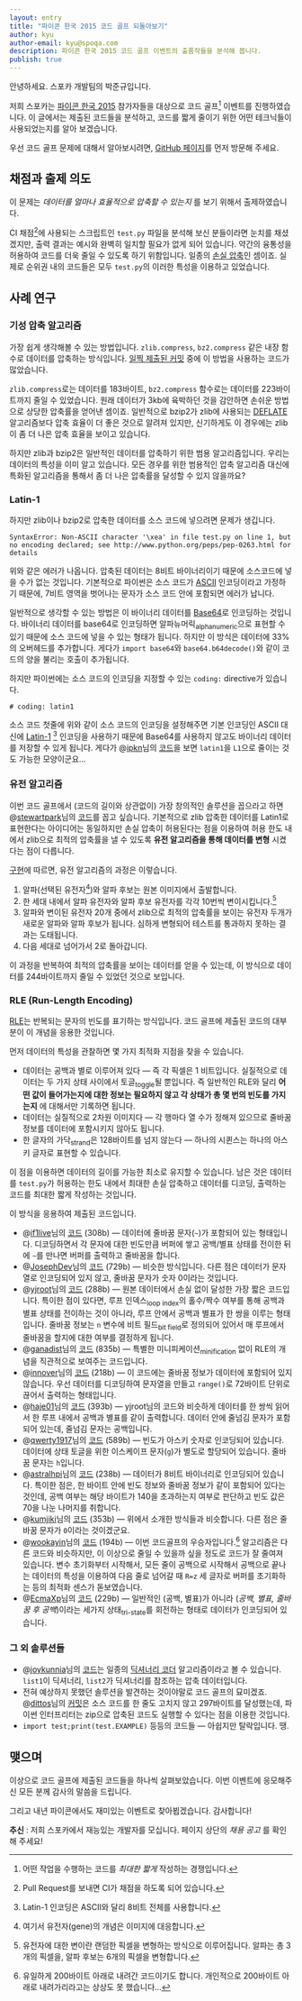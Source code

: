 ```yaml
---
layout: entry
title: "파이콘 한국 2015 코드 골프 되돌아보기"
author: kyu
author-email: kyu@spoqa.com
description: 파이콘 한국 2015 코드 골프 이벤트의 출품작들을 분석해 봅니다.
publish: true
---
```


안녕하세요. 스포카 개발팀의 박준규입니다.

저희 스포카는 [파이콘 한국 2015] 참가자들을 대상으로 코드 골프[^1] 이벤트를 진행하였습니다. 이 글에서는 제출된 코드들을 분석하고, 코드를 짧게 줄이기 위한 어떤 테크닉들이 사용되었는지를 알아 보겠습니다.

우선 코드 골프 문제에 대해서 알아보시려면, [GitHub 페이지]를 먼저 방문해 주세요.

## 채점과 출제 의도

이 문제는 _데이터를 얼마나 효율적으로 압축할 수 있는지_ 를 보기 위해서 출제하였습니다.

CI 채점[^2]에 사용되는 스크립트인 `test.py` 파일을 분석해 보신 분들이라면 눈치를 채셨겠지만, 출력 결과는 예시와 완벽히 일치할 필요가 없게 되어 있습니다. 약간의 융통성을 허용하여 코드를 더욱 줄일 수 있도록 하기 위함입니다. 일종의 [손실 압축]인 셈이죠. 실제로 순위권 내의 코드들은 모두 `test.py`의 이러한 특성을 이용하고 있었습니다.

## 사례 연구

### 기성 압축 알고리즘

가장 쉽게 생각해볼 수 있는 방법입니다. `zlib.compress`, `bz2.compress` 같은 내장 함수로 데이터를 압축하는 방식입니다. [일찍 제출된 커밋](https://github.com/sublee/spoqa-pycon-2015-codegolf/commit/5a0cc0ec303594b4dcbc15acfd7d28b9d122285a) 중에 이 방법을 사용하는 코드가 많았습니다.

`zlib.compress`로는 데이터를 183바이트, `bz2.compress` 함수로는 데이터를 223바이트까지 줄일 수 있었습니다. 원래 데이터가 3kb에 육박하던 것을 감안하면 손쉬운 방법으로 상당한 압축률을 얻어낸 셈이죠. 일반적으로 bzip2가 zlib에 사용되는 [DEFLATE] 알고리즘보다 압축 효율이 더 좋은 것으로 알려져 있지만, 신기하게도 이 경우에는 zlib이 좀 더 나은 압축 효율을 보이고 있습니다.

하지만 zlib과 bzip2은 일반적인 데이터를 압축하기 위한 범용 알고리즘입니다. 우리는 데이터의 특성을 이미 알고 있습니다. 모든 경우를 위한 범용적인 압축 알고리즘 대신에 특화된 알고리즘을 통해서 좀 더 나은 압축률을 달성할 수 있지 않을까요?

### Latin-1

하지만 zlib이나 bzip2로 압축한 데이터를 소스 코드에 넣으려면 문제가 생깁니다.

    SyntaxError: Non-ASCII character '\xea' in file test.py on line 1, but no encoding declared; see http://www.python.org/peps/pep-0263.html for details

위와 같은 에러가 나옵니다. 압축된 데이터는 8비트 바이너리이기 때문에 소스코드에 넣을 수가 없는 것입니다. 기본적으로 파이썬은 소스 코드가 [ASCII] 인코딩이라고 가정하기 때문에, 7비트 영역을 벗어나는 문자가 소스 코드 안에 포함되면 에러가 납니다.

일반적으로 생각할 수 있는 방법은 이 바이너리 데이터를 [Base64]로 인코딩하는 것입니다. 바이너리 데이터를 base64로 인코딩하면 알파뉴머릭<sub>alphanumeric</sub>으로 표현할 수 있기 때문에 소스 코드에 넣을 수 있는 형태가 됩니다. 하지만 이 방식은 데이터에 33%의 오버헤드를 추가합니다. 게다가 `import base64`와 `base64.b64decode()`와 같이 코드의 양을 불리는 호출이 추가됩니다.

하지만 파이썬에는 소스 코드의 인코딩을 지정할 수 있는 `coding:` directive가 있습니다.

    # coding: latin1

소스 코드 첫줄에 위와 같이 소스 코드의 인코딩을 설정해주면 기본 인코딩인 ASCII 대신에 [Latin-1] [^3] 인코딩을 사용하기 때문에 Base64를 사용하지 않고도 바이너리 데이터를 저장할 수 있게 됩니다. 게다가 @[ipkn]님의 [코드](https://github.com/ipkn/spoqa-pycon-2015-codegolf/blob/36d9093fc8d5755d26098023c2ee1e9eca294ad7/pupu.py)을 보면 `latin1`을 `L1`으로 줄이는 것도 가능한 모양이군요…

### 유전 알고리즘

이번 코드 골프에서 (코드의 길이와 상관없이) 가장 창의적인 솔루션을 꼽으라고 하면 @[stewartpark]님의 [코드](https://github.com/stewartpark/spoqa-pycon-2015-codegolf)를 꼽고 싶습니다. 기본적으로 zlib 압축한 데이터를 Latin1로 표현한다는 아이디어는 동일하지만 손실 압축이 허용된다는 점을 이용하여 허용 한도 내에서 zlib으로 최적의 압축률을 낼 수 있도록 __유전 알고리즘을 통해 데이터를 변형__ 시켰다는 점이 다릅니다.

[구현](https://github.com/stewartpark/spoqa-pycon-2015-codegolf/blob/master/nat_sel.py)에 따르면, 유전 알고리즘의 과정은 이렇습니다.

1. 알파(선택된 유전자[^4])와 알파 후보는 원본 이미지에서 출발합니다.
1. 한 세대 내에서 알파 유전자와 알파 후보 유전자를 각각 10번씩 변이시킵니다.[^5]
1. 알파와 변이된 유전자 20개 중에서 zlib으로 최적의 압축률을 보이는 유전자 두개가 새로운 알파와 알파 후보가 됩니다. 심하게 변형되어 테스트를 통과하지 못하는 결과는 도태됩니다.
1. 다음 세대로 넘어가서 2로 돌아갑니다.

이 과정을 반복하여 최적의 압축률을 보이는 데이터를 얻을 수 있는데, 이 방식으로 데이터를 244바이트까지 줄일 수 있었던 것으로 보입니다.


### RLE (Run-Length Encoding)

[RLE]는 반복되는 문자의 빈도를 표기하는 방식입니다. 코드 골프에 제출된 코드의 대부분이 이 개념을 응용한 것입니다.

먼저 데이터의 특성을 관찰하면 몇 가지 최적화 지점을 찾을 수 있습니다.

* 데이터는 공백과 별로 이루어져 있다 — 즉 각 픽셀은 1 비트입니다. 실질적으로 데이터는 두 가지 상태 사이에서 토글<sub>toggle</sub>될 뿐입니다. 즉 일반적인 RLE와 달리 __어떤 값이 들어가는지에 대한 정보는 필요하지 않고 각 상태가 총 몇 번의 빈도를 가지는지__ 에 대해서만 기록하면 됩니다.
* 데이터는 실질적으로 2차원 이미지다 — 각 행마다 열 수가 정해져 있으므로 줄바꿈 정보를 데이터에 포함시키지 않아도 됩니다.
* 한 글자의 가닥<sub>strand</sub>은 128바이트를 넘지 않는다 — 하나의 시퀸스는 하나의 아스키 글자로 표현할 수 있습니다.

이 점을 이용하면 데이터의 길이를 가능한 최소로 유지할 수 있습니다. 남은 것은 데이터를 `test.py`가 허용하는 한도 내에서 최대한 손실 압축하고 데이터를 디코딩, 출력하는 코드를 최대한 짧게 작성하는 것입니다.

이 방식을 응용하여 제출된 코드입니다.

* @[if1live]님의 [코드](https://github.com/if1live/spoqa-pycon-2015-codegolf/blob/master/pupu.py) (308b) — 데이터에 줄바꿈 문자(`~`)가 포함되어 있는 형태입니다. 디코딩하면서 각 문자에 대한 빈도만큼 버퍼에 쌓고 공백/별표 상태를 전이한 뒤에 `~`를 만나면 버퍼를 출력하고 줄바꿈을 합니다.
* @[JosephDev]님의 [코드](https://github.com/JosephDev/spoqa-pycon-2015-codegolf/blob/master/pupu.py) (729b) — 비슷한 방식입니다. 다른 점은 데이터가 문자열로 인코딩되어 있지 않고, 줄바꿈 문자가 숫자 0이라는 것입니다.
* @[yjroot]님의 [코드](https://github.com/yjroot/spoqa-pycon-2015-codegolf/blob/master/pupu.py) (288b) — 원본 데이터에서 손실 없이 달성한 가장 짧은 코드입니다. 특이한 점이 있다면, 루프 인덱스<sub>loop index</sub>의 홀수/짝수 여부를 통해 공백과 별표 상태를 전이하는 것이 아니라, 루프 안에서 공백과 별표가 한 쌍을 이루는 형태입니다. 줄바꿈 정보는 `n` 변수에 비트 필드<sub>bit field</sub>로 정의되어 있어서 매 루프에서 줄바꿈을 할지에 대한 여부를 결정하게 됩니다.
* @[ganadist]님의 [코드](https://github.com/ganadist/spoqa-pycon-2015-codegolf/blob/master/pupu.py) (835b) — 특별한 미니피케이션<sub>minification</sub> 없이 RLE의 개념을 직관적으로 보여주는 코드입니다.
* @[innover]님의 [코드](https://github.com/innover/spoqa-pycon-2015-codegolf/blob/master/pupu.py) (218b) — 이 코드에는 줄바꿈 정보가 데이터에 포함되어 있지 않습니다. 우선 데이터를 디코딩하여 문자열을 만들고 `range()`로 72바이트 단위로 끊어서 출력하는 형태입니다.
* @[haje01]님의 [코드](https://github.com/haje01/spoqa-pycon-2015-codegolf/blob/master/pupu.py) (393b) — yjroot님의 코드와 비슷하게 데이터를 한 쌍씩 읽어서 한 루프 내에서 공백과 별표를 같이 출력합니다. 데이터 안에 줄넘김 문자가 포함되어 있는데, 줄넘김 문자는 공백입니다.
* @[qwerty1917]님의 [코드](https://github.com/qwerty1917/spoqa-pycon-2015-codegolf/blob/master/pupu.py) (589b) — 빈도가 아스키 숫자로 인코딩되어 있습니다. 데이터에 상태 토글을 위한 이스케이프 문자(`g`)가 별도로 할당되어 있습니다. 줄바꿈 문자는 `h`입니다.
* @[astralhpi]님의 [코드](https://github.com/astralhpi/spoqa-pycon-2015-codegolf/blob/master/pupu.py) (238b) — 데이터가 8비트 바이너리로 인코딩되어 있습니다. 특이한 점은, 한 바이트 안에 빈도 정보와 줄바꿈 정보가 같이 포함되어 있다는 것인데, 공백 여부는 해당 바이트가 140을 초과하는지 여부로 판단하고 빈도 값은 70을 나눈 나머지를 취합니다.
* @[kumjiki]님의 [코드](https://github.com/kumjiki/spoqa-pycon-2015-codegolf/blob/master/pupu.py) (353b) — 위에서 소개한 방식들과 비슷합니다. 다른 점은 줄바꿈 문자가 `0`이라는 것이겠군요.
* @[wookayin]님의 [코드](https://github.com/wookayin/spoqa-pycon-2015-codegolf/blob/submission/pupu.py) (194b) — 이번 코드골프의 우승자입니다.[^6] 알고리즘은 다른 코드와 비슷하지만, 이 이상으로 줄일 수 있을까 싶을 정도로 코드가 잘 줄여져 있습니다. 변수 초기화부터 시작해서, 모든 줄이 공백으로 시작해서 공백으로 끝나는 데이터의 특성을 이용하여 다음 줄로 넘어갈 때 `R=z` 세 글자로 버퍼를 초기화하는 등의 최적화 센스가 돋보였습니다.
* @[EcmaXp]님의 [코드](https://github.com/EcmaXp/spoqa-pycon-2015-codegolf/blob/master/pupu.py) (229b) — 일반적인 (공백, 별표)가 아니라 (_공백, 별표, 줄바꿈 후 공백_)이라는 세가지 상태<sub>tri-state</sub>를 회전하는 형태로 데이터가 인코딩되어 있습니다.

### 그 외 솔루션들

* @[joykunnia]님의 [코드](https://github.com/joykunnia/spoqa-pycon-2015-codegolf/blob/master/pupu.py)는 일종의 [딕셔너리 코더] 알고리즘이라고 볼 수 있습니다. `list1`이 딕셔너리, `list2`가 딕셔너리를 참조하는 압축 데이터입니다.
* 전혀 예상하지 못했던 솔루션을 발견하는 것이야말로 코드 골프의 묘미겠죠. @[dittos]님의 [커밋](https://github.com/dittos/spoqa-pycon-2015-codegolf)은 소스 코드를 한 줄도 고치지 않고 297바이트를 달성했는데, 파이썬 인터프리터는 zip으로 압축된 코드도 실행할 수 있다는 점을 이용한 것입니다.
* `import test;print(test.EXAMPLE)` 등등의 코드들 — 아쉽지만 탈락입니다. 땡.


## 맺으며

이상으로 코드 골프에 제출된 코드들을 하나씩 살펴보았습니다. 이번 이벤트에 응모해주신 모든 분께 감사의 말씀을 드립니다.

그리고 내년 파이콘에서도 재미있는 이벤트로 찾아뵙겠습니다. 감사합니다!

__추신__ : 저희 스포카에서 재능있는 개발자를 모십니다. 페이지 상단의 _채용 공고_ 를 확인해 주세요!


  [파이콘 한국 2015]: http://www.pycon.kr/2015/
  [GitHub 페이지]: https://github.com/spoqa/spoqa-pycon-2015-codegolf
  [손실 압축]: https://ko.wikipedia.org/wiki/%EC%86%90%EC%8B%A4_%EC%95%95%EC%B6%95
  [DEFLATE]: https://en.wikipedia.org/wiki/DEFLATE
  [Base64]: https://ko.wikipedia.org/wiki/%EB%B2%A0%EC%9D%B4%EC%8A%A464
  [ASCII]: https://ko.wikipedia.org/wiki/%EB%AF%B8%EA%B5%AD%EC%A0%95%EB%B3%B4%EA%B5%90%ED%99%98%ED%91%9C%EC%A4%80%EB%B6%80%ED%98%B8
  [Latin-1]: https://en.wikipedia.org/wiki/ISO/IEC_8859-1
  [RLE]: https://ko.wikipedia.org/wiki/%EB%9F%B0_%EB%A0%9D%EC%8A%A4_%EB%B6%80%ED%98%B8%ED%99%94
  [딕셔너리 코더]: https://ko.wikipedia.org/wiki/%EC%82%AC%EC%A0%84_%EA%B8%B0%EB%B0%98_%EB%B6%80%ED%98%B8%ED%99%94
  [ipkn]: https://github.com/ipkn
  [stewartpark]: https://github.com/stewartpark
  [dittos]: https://github.com/dittos
  [if1live]: https://github.com/if1live
  [JosephDev]: https://github.com/JosephDev
  [yjroot]: https://github.com/yhroot
  [ganadist]: https://github.com/ganadist
  [innover]: https://github.com/innover
  [haje01]: https://github.com/haje01
  [qwerty1917]: https://github.com/qwerty1917
  [astralhpi]: https://github.com/astralhpi
  [kumjiki]: https://github.com/kumjiki
  [wookayin]: https://github.com/wookayin
  [EcmaXp]: https://github.com/EcmaXp
  [joykunnia]: https://github.com/joykunnia


  [^1]: 어떤 작업을 수행하는 코드를 _최대한 짧게_ 작성하는 경쟁입니다.

  [^2]: Pull Request를 보내면 CI가 채점을 하도록 되어 있습니다.

  [^3]: Latin-1 인코딩은 ASCII와 달리 8비트 전체를 사용합니다.

  [^4]: 여기서 유전자(gene)의 개념은 이미지에 대응합니다.

  [^5]: 유전자에 대한 변이란 랜덤한 픽셀을 변형하는 방식으로 이루어집니다. 알파는 총 3개의 픽셀을, 알파 후보는 6개의 픽셀을 변형합니다.

  [^6]: 유일하게 200바이트 아래로 내려간 코드이기도 합니다. 개인적으로 200바이트 아래로 내려가리라고는 상상도 못 했습니다…
